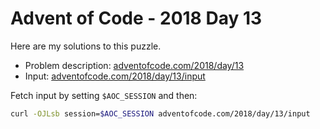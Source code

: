 # Advent of Code - 2018 Day 13
Here are my solutions to this puzzle.

* Problem description: [adventofcode.com/2018/day/13](https://adventofcode.com/2018/day/13)
* Input: [adventofcode.com/2018/day/13/input](https://adventofcode.com/2018/day/13/input)

Fetch input by setting `$AOC_SESSION` and then:
```bash
curl -OJLsb session=$AOC_SESSION adventofcode.com/2018/day/13/input
```
